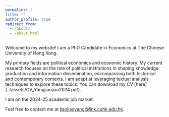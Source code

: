 ```yaml
---
permalink: /
title: ""
author_profile: true
redirect_from: 
  - /about/
  - /about.html
---
```




Welcome to my website! I am a PhD Candidate in Economics at The Chinese University of Hong Kong. 

My primary fields are political economics and economic history. My current research focuses on the role of political institutions in shaping knowledge production and information dissemination, encompassing both historical and contemporary contexts. I am adept at leveraging textual analysis techniques to explore these topics. You can download my CV [here] (../assets/CV_Yangjiaojiao2024.pdf).

I am on the 2024-25 academic job market.

Feel free to contact me at [jiaojiaoyang@link.cuhk.edu.hk](mailto:jiaojiaoyang@link.cuhk.edu.hk).



